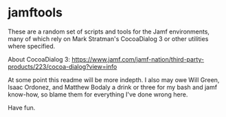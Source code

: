 # jamftools

These are a random set of scripts and tools for the Jamf environments, many of which rely on Mark Stratman's CocoaDialog 3 or other utilities where specified. 

About CocoaDialog 3: https://www.jamf.com/jamf-nation/third-party-products/223/cocoa-dialog?view=info

At some point this readme will be more indepth. I also may owe Will Green, Isaac Ordonez, and Matthew Bodaly a drink or three for my bash and jamf know-how, so blame them for everything I've done wrong here. 

Have fun.
